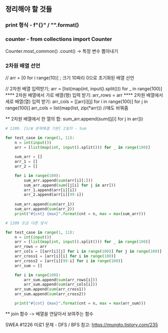 ## 정리해야 할 것들

### print 형식 - f"{}" / "".format()   

### counter - from collections import Counter
Counter.most_common()
.count() -> 특정 변수 뽑아내기

### 2차원 배열 선언
// arr = [0 for i range(10)]  ; 크기 10짜리 0으로 초기화된 배열 선언

// 2차원 배열 입력받기;     arr = [list(map(int, input().split())) for _ in range(100)]
**** 2차원 배열에서 가로 배열(행) 입력 받기: arr_rows = arr
**** 2차원 배열에서 세로 배열(열) 입력 받기: arr_cols = [[arr[i][j] for i in range(100)] for j in range(100)]
    arr_cols = list(map(list, zip(*arr)))   //얘도 바꿔줌

** 2차원 배열에서 한 열의 합: sum_arr.append(sum([j[i] for j in arr]))

```py
# 1209. [S/W 문제해결 기본] 2일차 - Sum

for test_case in range(1, 11):
    n = int(input())
    arr = [list(map(int, input().split())) for _ in range(100)]
    
    sum_arr = []
    arr_1 = []
    arr_2 = []

    for i in range(100):
        sum_arr.append(sum(arr[i][:]))
        sum_arr.append(sum([j[i] for j in arr]))
        arr_1.append(arr[i][i])
        arr_2.append(arr[i][99-i])
        
    sum_arr.append(sum(arr_1))
    sum_arr.append(sum(arr_2))
    print("#{cnt} {max}".format(cnt = n, max = max(sum_arr)))
```   

```py
# 1209 조금 다른 방식

for test_case in range(1, 11):
    n = int(input())
    arr = [list(map(int, input().split())) for _ in range(100)]
    arr_rows = arr
    arr_cols = [[arr[i][j] for i in range(100)] for j in range(100)]
    arr_cross1 = [arr[i][i] for i in range(100)]
    arr_cross2 = [arr[i][99-i] for i in range(100)]
    arr_sum = []

    for i in range(100):
        arr_sum.append(sum(arr_rows[i]))
        arr_sum.append(sum(arr_cols[i]))
    arr_sum.append(sum(arr_cross1))
    arr_sum.append(sum(arr_cross2))

    print("#{cnt} {max}".format(cnt = n, max = max(arr_sum)))
```

** join 함수 -> 배열을 연달아서 보여주는 함수

SWEA #1226 미로1 문제 - DFS / BFS 
참고: https://mungto.tistory.com/235 

